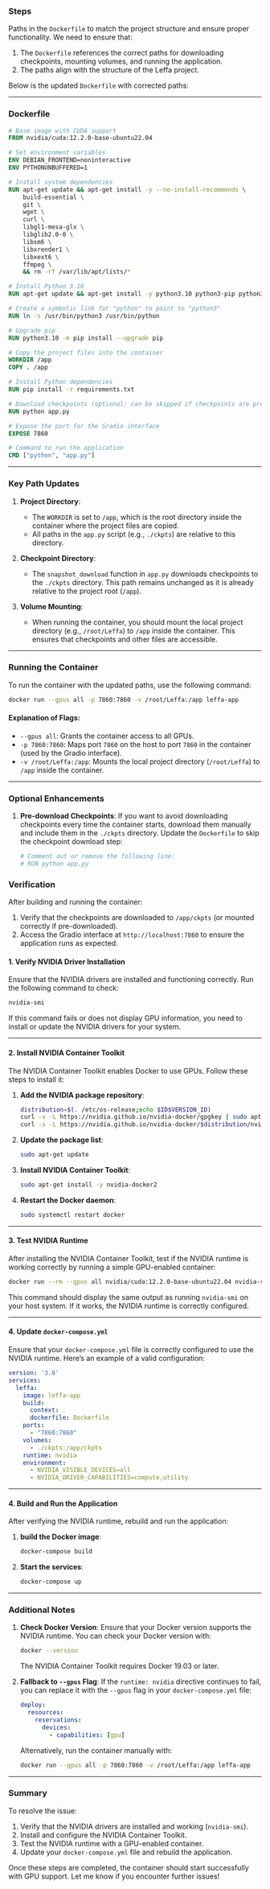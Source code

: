### **Steps**

Paths in the `Dockerfile` to match the project structure and ensure proper functionality. We need to ensure that:
1. The `Dockerfile` references the correct paths for downloading checkpoints, mounting volumes, and running the application.
2. The paths align with the structure of the Leffa project.

Below is the updated `Dockerfile` with corrected paths:

---

### **Dockerfile**

```Dockerfile
# Base image with CUDA support
FROM nvidia/cuda:12.2.0-base-ubuntu22.04

# Set environment variables
ENV DEBIAN_FRONTEND=noninteractive
ENV PYTHONUNBUFFERED=1

# Install system dependencies
RUN apt-get update && apt-get install -y --no-install-recommends \
    build-essential \
    git \
    wget \
    curl \
    libgl1-mesa-glx \
    libglib2.0-0 \
    libsm6 \
    libxrender1 \
    libxext6 \
    ffmpeg \
    && rm -rf /var/lib/apt/lists/*

# Install Python 3.10
RUN apt-get update && apt-get install -y python3.10 python3-pip python3.10-dev

# Create a symbolic link for "python" to point to "python3"
RUN ln -s /usr/bin/python3 /usr/bin/python

# Upgrade pip
RUN python3.10 -m pip install --upgrade pip

# Copy the project files into the container
WORKDIR /app
COPY . /app

# Install Python dependencies
RUN pip install -r requirements.txt

# Download checkpoints (optional: can be skipped if checkpoints are pre-downloaded)
RUN python app.py

# Expose the port for the Gradio interface
EXPOSE 7860

# Command to run the application
CMD ["python", "app.py"]
```

---

### **Key Path Updates**
1. **Project Directory**:
   - The `WORKDIR` is set to `/app`, which is the root directory inside the container where the project files are copied.
   - All paths in the `app.py` script (e.g., `./ckpts`) are relative to this directory.

2. **Checkpoint Directory**:
   - The `snapshot_download` function in `app.py` downloads checkpoints to the `./ckpts` directory. This path remains unchanged as it is already relative to the project root (`/app`).

3. **Volume Mounting**:
   - When running the container, you should mount the local project directory (e.g., `/root/Leffa`) to `/app` inside the container. This ensures that checkpoints and other files are accessible.

---

### **Running the Container**
To run the container with the updated paths, use the following command:

```bash
docker run --gpus all -p 7860:7860 -v /root/Leffa:/app leffa-app
```

#### **Explanation of Flags**:
- `--gpus all`: Grants the container access to all GPUs.
- `-p 7860:7860`: Maps port `7860` on the host to port `7860` in the container (used by the Gradio interface).
- `-v /root/Leffa:/app`: Mounts the local project directory (`/root/Leffa`) to `/app` inside the container.

---

### **Optional Enhancements**
1. **Pre-download Checkpoints**:
   If you want to avoid downloading checkpoints every time the container starts, download them manually and include them in the `./ckpts` directory. Update the `Dockerfile` to skip the checkpoint download step:

   ```Dockerfile
   # Comment out or remove the following line:
   # RUN python app.py
   ```

### **Verification**
After building and running the container:
1. Verify that the checkpoints are downloaded to `/app/ckpts` (or mounted correctly if pre-downloaded).
2. Access the Gradio interface at `http://localhost:7860` to ensure the application runs as expected.



#### **1. Verify NVIDIA Driver Installation**
Ensure that the NVIDIA drivers are installed and functioning correctly. Run the following command to check:

```bash
nvidia-smi
```

If this command fails or does not display GPU information, you need to install or update the NVIDIA drivers for your system.

---

#### **2. Install NVIDIA Container Toolkit**
The NVIDIA Container Toolkit enables Docker to use GPUs. Follow these steps to install it:

1. **Add the NVIDIA package repository**:
   ```bash
   distribution=$(. /etc/os-release;echo $ID$VERSION_ID)
   curl -s -L https://nvidia.github.io/nvidia-docker/gpgkey | sudo apt-key add -
   curl -s -L https://nvidia.github.io/nvidia-docker/$distribution/nvidia-docker.list | sudo tee /etc/apt/sources.list.d/nvidia-docker.list
   ```

2. **Update the package list**:
   ```bash
   sudo apt-get update
   ```

3. **Install NVIDIA Container Toolkit**:
   ```bash
   sudo apt-get install -y nvidia-docker2
   ```

4. **Restart the Docker daemon**:
   ```bash
   sudo systemctl restart docker
   ```

---

#### **3. Test NVIDIA Runtime**
After installing the NVIDIA Container Toolkit, test if the NVIDIA runtime is working correctly by running a simple GPU-enabled container:

```bash
docker run --rm --gpus all nvidia/cuda:12.2.0-base-ubuntu22.04 nvidia-smi
```

This command should display the same output as running `nvidia-smi` on your host system. If it works, the NVIDIA runtime is correctly configured.

---

#### **4. Update `docker-compose.yml`**
Ensure that your `docker-compose.yml` file is correctly configured to use the NVIDIA runtime. Here’s an example of a valid configuration:

```yaml
version: '3.8'
services:
  leffa:
    image: leffa-app
    build:
      context: .
      dockerfile: Dockerfile
    ports:
      - "7860:7860"
    volumes:
      - ./ckpts:/app/ckpts
    runtime: nvidia
    environment:
      - NVIDIA_VISIBLE_DEVICES=all
      - NVIDIA_DRIVER_CAPABILITIES=compute,utility
```

---

#### **4. Build and Run the Application**
After verifying the NVIDIA runtime, rebuild and run the application:

1. **build the Docker image**:
   ```bash
   docker-compose build
   ```

2. **Start the services**:
   ```bash
   docker-compose up
   ```

---

### **Additional Notes**
1. **Check Docker Version**:
   Ensure that your Docker version supports the NVIDIA runtime. You can check your Docker version with:
   ```bash
   docker --version
   ```
   The NVIDIA Container Toolkit requires Docker 19.03 or later.

2. **Fallback to `--gpus` Flag**:
   If the `runtime: nvidia` directive continues to fail, you can replace it with the `--gpus` flag in your `docker-compose.yml` file:
   ```yaml
   deploy:
     resources:
       reservations:
         devices:
           - capabilities: [gpu]
   ```
   Alternatively, run the container manually with:
   ```bash
   docker run --gpus all -p 7860:7860 -v /root/Leffa:/app leffa-app
   ```

---

### **Summary**
To resolve the issue:
1. Verify that the NVIDIA drivers are installed and working (`nvidia-smi`).
2. Install and configure the NVIDIA Container Toolkit.
3. Test the NVIDIA runtime with a GPU-enabled container.
4. Update your `docker-compose.yml` file and rebuild the application.

Once these steps are completed, the container should start successfully with GPU support. Let me know if you encounter further issues!
